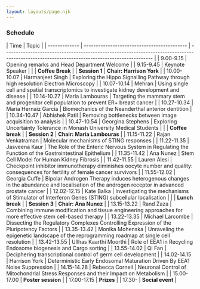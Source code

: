 ```yaml
---
layout: layouts/page.njk
---
```


### Schedule

| Time          | Topic                                       |
| ------------- | ------------------------------------------- | -------------------------------------------------------------------------------------------------------------------------------------------- |
| 9.00-9.15     | Opening remarks and Head Department Welcome |
| 9.15-9.45     | Keynote Speaker                             |
|               | **Coffee Break**                            |
| **Session 1** | **Chair: Harrison York**                    |
| 10.00-10.07   | Harmanjeet Singh                            | Exploring the Hippo Signalling Pathway through high resolution Electron Microscopy                                                           |
| 10.07-10.14   | Mehran                                      | Using single cell and spatial transcriptomics to investigate kidney development and disease                                                  |
| 10.14-10.27   | Maria Lambouras                             | Targeting the mammary stem and progenitor cell population to prevent ER+ breast cancer                                                       |
| 10.27-10.34   | María Hernaiz García                        | Biomechanics of the Neanderthal anterior dentition                                                                                           |
| 10.34-10.47   | Abhishek Patil                              | Removing bottlenecks between image acquisition to analysis                                                                                   |
| 10.47-10.54   | Georgina Stephens                           | Exploring Uncertainty Tolerance in Monash University Medical Students                                                                        |
|               | **Coffee break**                            |
| **Session 2** | **Chair: Maria Lambouras**                  |
| 11.15-11.22   | Rajan Venkatraman                           | Molecular mechanisms of STING responses                                                                                                      |
| 11.22-11.35   | Jasveena Kaur                               | The Role of the Enteric Nervous System in Regulating the Function of the Gastrointestinal Epithelium                                         |
| 11.35-11.42   | Ana Nunez                                   | Stem Cell Model for Human Kidney Fibrosis                                                                                                    |
| 11.42-11.55   | Lauren Alesi                                | Checkpoint inhibitor immunotherapy diminishes oocyte number and quality: consequences for fertility of female cancer survivors               |
| 11.55-12.02   | Georgia Cuffe                               | Bipolar Androgen Therapy induces heterogenous changes in the abundance and localisation of the androgen receptor in advanced prostate cancer |
| 12.02-12.15   | Kate Balka                                  | Investigating the mechanisms of Stimulator of Interferon Genes (STING) subcellular localisation                                              |
|               | **Lunch break**                             |
| **Session 3** | **Chair: Ana Nunez**                        |
| 13.15-13.22   | Rand Zaza                                   | Combining immune modification and tissue engineering approaches for more effective stem cell-based therapy                                   |
| 13.22-13.35   | Michael Larcombe                            | Dissecting the Regulatory Complexes Controlling Expression of the Pluripotency Factors                                                       |
| 13.35-13.42   | Monika Mohenska                             | Unraveling the epigenetic landscape of the reprogramming roadmap at single cell resolution                                                   |
| 13.42-13.55   | Ullhas Kaarthi Moorthi                      | Role of EEA1 in Recycling Endosome biogenesis and Cargo sorting                                                                              |
| 13.55-14.02   | Qi Fan                                      | Deciphering transcriptional control of germ cell development                                                                                 |
| 14.02-14.15   | Harrison York                               | Deterministic Early Endosomal Maturation Driven By EEA1 Noise Suppression                                                                    |
| 14.15-14.28   | Rebecca Cornell                             | Neuronal Control of Mitochondrial Stress Responses and their Impact on Metabolism                                                            |
| 15.00-17.00   | **Poster session**                          |
| 17.00-17.15   | **Prizes**                                  |
| 17.30-        | **Social event**                            |
